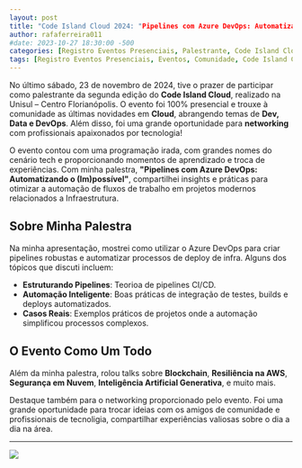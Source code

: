 ```yaml
---
layout: post
title: "Code Island Cloud 2024: "Pipelines com Azure DevOps: Automatizando o (Im)possível"
author: rafaferreira011
#date: 2023-10-27 18:30:00 -500
categories: [Registro Eventos Presenciais, Palestrante, Code Island Cloud 2024]
tags: [Registro Eventos Presenciais, Eventos, Comunidade, Code Island Cloud 2024]
---
```


No último sábado, 23 de novembro de 2024, tive o prazer de participar como palestrante da segunda edição do **Code Island Cloud**, realizado na Unisul – Centro Florianópolis. O evento foi 100% presencial e trouxe à comunidade as últimas novidades em **Cloud**, abrangendo temas de **Dev, Data e DevOps**. Além disso, foi uma grande oportunidade para **networking** com profissionais apaixonados por tecnologia!

O evento contou com uma programação irada, com grandes nomes do cenário tech e proporcionando momentos de aprendizado e troca de experiências. Com minha palestra, **"Pipelines com Azure DevOps: Automatizando o (Im)possível"**, compartilhei insights e práticas para otimizar a automação de fluxos de trabalho em projetos modernos relacionados a Infraestrutura.

## Sobre Minha Palestra

Na minha apresentação, mostrei como utilizar o Azure DevOps para criar pipelines robustas e automatizar processos de deploy de infra. Alguns dos tópicos que discuti incluem:

- **Estruturando Pipelines**: Teorioa de pipelines CI/CD.
- **Automação Inteligente**: Boas práticas de integração de testes, builds e deploys automatizados.
- **Casos Reais**: Exemplos práticos de projetos onde a automação simplificou processos complexos.


## O Evento Como Um Todo

Além da minha palestra, rolou talks sobre **Blockchain**, **Resiliência na AWS**, **Segurança em Nuvem**, **Inteligência Artificial Generativa**, e muito mais.

Destaque também para o networking proporcionado pelo evento. Foi uma grande oportunidade para trocar ideias com os amigos de comunidade e profissionais de tecnoligia, compartilhar experiências valiosas sobre o dia a dia na área.

---

![](https://stoblobcertificados011.blob.core.windows.net/imagens-blog/posts/Logo2.png)
